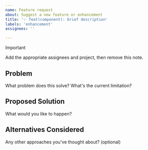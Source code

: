 ```yaml
---
name: Feature request
about: Suggest a new feature or enhancement
title: '✨ feat(component): brief description'
labels: 'enhancement'
assignees: ''

---
```


> [!IMPORTANT]
> Add the appropriate assignees and project, then remove this note.

## Problem

What problem does this solve? What's the current limitation?

## Proposed Solution

What would you like to happen?

## Alternatives Considered

Any other approaches you've thought about? (optional)
